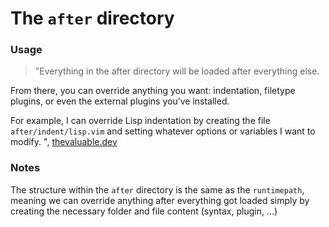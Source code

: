 # The `after` directory

### Usage

> "Everything in the after directory will be loaded after everything else.

From there, you can override anything you want:
indentation, filetype plugins, or even the external plugins you’ve installed.

For example, I can override Lisp indentation by creating the file
`after/indent/lisp.vim` and setting whatever options or variables
I want to modify.
", [thevaluable.dev](https://thevaluable.dev/vim-runtime-guide-example/)


### Notes

The structure within the `after` directory is the same as the `runtimepath`,
meaning we can override anything after everything got loaded simply by creating
the necessary folder and file content (syntax, plugin, ...)

